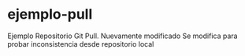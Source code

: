 # ejemplo-pull
Ejemplo Repositorio Git Pull. Nuevamente modificado
Se modifica para probar inconsistencia desde repositorio local
